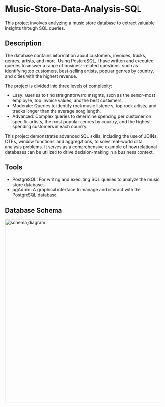 # Music-Store-Data-Analysis-SQL
This project involves analyzing a music store database to extract valuable insights through SQL queries.

## Description
The database contains information about customers, invoices, tracks, genres, artists, and more. Using PostgreSQL, I have written and executed queries to answer a range of business-related questions, such as identifying top customers, best-selling artists, popular genres by country, and cities with the highest revenue.

The project is divided into three levels of complexity:
- Easy: Queries to find straightforward insights, such as the senior-most employee, top invoice values, and the best customers.
- Moderate: Queries to identify rock music listeners, top rock artists, and tracks longer than the average song length.
- Advanced: Complex queries to determine spending per customer on specific artists, the most popular genres by country, and the highest-spending customers in each country.

This project demonstrates advanced SQL skills, including the use of JOINs, CTEs, window functions, and aggregations, to solve real-world data analysis problems. It serves as a comprehensive example of how relational databases can be utilized to drive decision-making in a business context. 

## Tools
- PostgreSQL: For writing and executing SQL queries to analyze the music store database.
- pgAdmin: A graphical interface to manage and interact with the PostgreSQL database.

## Database Schema 
<img width="594" alt="schema_diagram" src="https://github.com/user-attachments/assets/ade0c729-8d48-4955-bca7-9880645f3355" />

